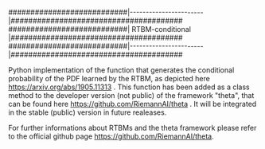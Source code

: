 ###########################|-----------------------|#######################################
###########################| RTBM-conditional |#######################################
###########################|-----------------------|#######################################



Python implementation of the function that generates the conditional probability
of the PDF learned by the RTBM, as depicted here https://arxiv.org/abs/1905.11313 .
This function has been added as a class method to the developer version (not public)
of the framework "theta", that can be found here https://github.com/RiemannAI/theta .
It will be integrated in the stable (public) version in future realeases.

For further informations about RTBMs and the theta framework please refer to the
official github page https://github.com/RiemannAI/theta.



